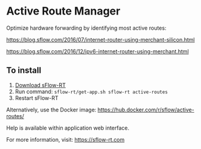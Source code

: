 # Active Route Manager

Optimize hardware forwarding by identifying most active routes:

https://blog.sflow.com/2016/07/internet-router-using-merchant-silicon.html

https://blog.sflow.com/2016/12/ipv6-internet-router-using-merchant.html

## To install

1. [Download sFlow-RT](https://sflow-rt.com/download.php)
2. Run command: `sflow-rt/get-app.sh sflow-rt active-routes`
3. Restart sFlow-RT

Alternatively, use the Docker image:
https://hub.docker.com/r/sflow/active-routes/

Help is available within application web interface.

For more information, visit:
https://sflow-rt.com
